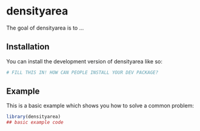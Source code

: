 # densityarea

<!-- badges: start -->
<!-- badges: end -->

The goal of densityarea is to ...

## Installation

You can install the development version of densityarea like so:

``` r
# FILL THIS IN! HOW CAN PEOPLE INSTALL YOUR DEV PACKAGE?
```

## Example

This is a basic example which shows you how to solve a common problem:

``` r
library(densityarea)
## basic example code
```

